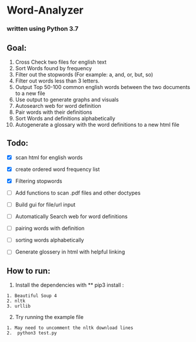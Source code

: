 # Word-Analyzer
### written using Python 3.7
## Goal: 
1. Cross Check two files for english text
2. Sort Words found by frequency
3. Filter out the stopwords (For example: a, and, or, but, so)
4. Filter out words less than 3 letters.
5. Output Top 50-100 common english words between the two documents to a new file
6. Use output to generate graphs and visuals
7. Autosearch web for word definition
8. Pair words with their definitions
9. Sort Words and definitions alphabetically
10. Autogenerate a glossary with the word definitions to a new html file


## Todo:
- [x] scan html for english words
- [x] create ordered word frequency list 
- [x] Filtering stopwords

- [ ] Add functions to scan .pdf files and other doctypes
- [ ] Build gui for file/url input
- [ ] Automatically Search web for word definitions
- [ ] pairing words with definition
- [ ] sorting words alphabetically
- [ ] Generate glossery in html with helpful linking 

## How to run:
  1. Install the dependencies with ** pip3 install :
  
    1. Beautiful Soup 4
    2. nltk
    3. urllib
    
  2. Try running the example file
  
    1. May need to uncomment the nltk download lines
    2.  python3 test.py
